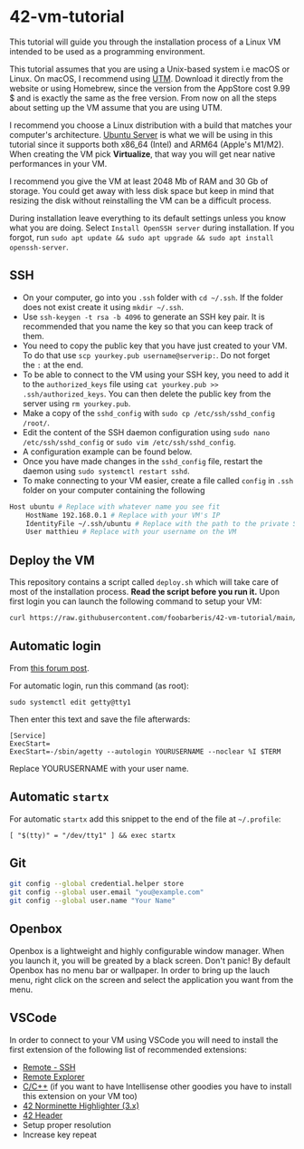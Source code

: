 # 42-vm-tutorial
This tutorial will guide you through the installation process of a Linux VM
intended to be used as a programming environment.

This tutorial assumes that you are using a Unix-based system i.e macOS or Linux.
On macOS, I recommend using [UTM](https://mac.getutm.app/). Download it directly
from the website or using Homebrew, since the version from the AppStore cost
9.99 $ and is exactly the same as the free version. From now on all the steps
about setting up the VM assume that you are using UTM. 

I recommend you choose a Linux distribution with a build that matches your
computer's architecture. [Ubuntu Server](https://ubuntu.com/download/server) is
what we will be using in this tutorial since it supports both x86_64 (Intel)
and ARM64 (Apple's M1/M2). When creating the VM pick **Virtualize**, that way
you will get near native performances in your VM.

I recommend you give the VM at least 2048 Mb of RAM and 30 Gb of storage. You
could get away with less disk space but keep in mind that resizing the disk
without reinstalling the VM can be a difficult process. 

During installation leave everything to its default settings unless you know
what you are doing. Select `Install OpenSSH server` during installation. If you
forgot, run `sudo apt update && sudo apt upgrade && sudo apt install
openssh-server`.

## SSH
+ On your computer, go into you `.ssh` folder with `cd ~/.ssh`. If the folder
  does not exist create it using `mkdir ~/.ssh`.
+ Use `ssh-keygen -t rsa -b 4096` to generate an SSH key pair. It is recommended
  that you name the key so that you can keep track of them.
+ You need to copy the public key that you have just created to your VM. To do
  that use `scp yourkey.pub username@serverip:`. Do not forget the `:` at the
end.
+ To be able to connect to the VM using your SSH key, you need to add it to
  the `authorized_keys` file using `cat yourkey.pub >> .ssh/authorized_keys`.
You can then delete the public key from the server using `rm yourkey.pub`.
+ Make a copy of the `sshd_config` with `sudo cp /etc/ssh/sshd_config /root/`.
+ Edit the content of the SSH daemon configuration using `sudo nano
  /etc/ssh/sshd_config` or `sudo vim /etc/ssh/sshd_config`.
+ A configuration example can be found below.
+ Once you have made changes in the `sshd_config` file, restart the daemon
  using `sudo systemctl restart sshd`.
+ To make connecting to your VM easier, create a file called `config` in `.ssh`
  folder on your computer containing the following
```sh
Host ubuntu # Replace with whatever name you see fit
    HostName 192.168.0.1 # Replace with your VM's IP
    IdentityFile ~/.ssh/ubuntu # Replace with the path to the private SSH key you have just created (the one without .pub at the end)
    User matthieu # Replace with your username on the VM
```

## Deploy the VM
This repository contains a script called `deploy.sh` which will take care of
most of the installation process. **Read the script before you run it.** Upon
first login you can launch the following command to setup your VM:
```sh
curl https://raw.githubusercontent.com/foobarberis/42-vm-tutorial/main/deploy.sh >> deploy.sh && chmod +x deploy.sh && sudo ./deploy.sh
```
## Automatic login

From [this forum post](https://forums.debian.net/viewtopic.php?t=123694).

For automatic login, run this command (as root):

```
sudo systemctl edit getty@tty1
```

Then enter this text and save the file afterwards:

```
[Service]
ExecStart=
ExecStart=-/sbin/agetty --autologin YOURUSERNAME --noclear %I $TERM
```

Replace YOURUSERNAME with your user name. 
  
## Automatic `startx`
For automatic `startx` add this snippet to the end of the file at `~/.profile`:

```
[ "$(tty)" = "/dev/tty1" ] && exec startx
```
## Git
```sh
git config --global credential.helper store
git config --global user.email "you@example.com"
git config --global user.name "Your Name"
```

## Openbox
Openbox is a lightweight and highly configurable window manager. When you launch
it, you will be greated by a black screen. Don't panic! By default Openbox has
no menu bar or wallpaper. In order to bring up the lauch menu, right click on
the screen and select the application you want from the menu.

## VSCode
In order to connect to your VM using VSCode you will need to install the first
extension of the following list of recommended extensions:
+ [Remote - SSH](https://marketplace.visualstudio.com/items?itemName=ms-vscode-remote.remote-ssh)
+ [Remote Explorer](https://marketplace.visualstudio.com/items?itemName=ms-vscode.remote-explorer)
+ [C/C++](https://marketplace.visualstudio.com/items?itemName=ms-vscode.cpptools)
  (if you want to have Intellisense other goodies you have to install this
  extension on your VM too)
+ [42 Norminette Highlighter (3.x)](https://marketplace.visualstudio.com/items?itemName=MariusvanWijk-JoppeKoers.codam-norminette-3)
+ [42 Header](https://marketplace.visualstudio.com/items?itemName=kube.42header)
+ Setup proper resolution
+ Increase key repeat
